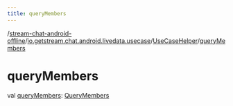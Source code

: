 ```yaml
---
title: queryMembers
---
```

/[stream-chat-android-offline](../../index.md)/[io.getstream.chat.android.livedata.usecase](../index.md)/[UseCaseHelper](index.md)/[queryMembers](queryMembers.md)  
  
  
  
# queryMembers  
val [queryMembers](queryMembers.md): [QueryMembers](../QueryMembers/index.md)
